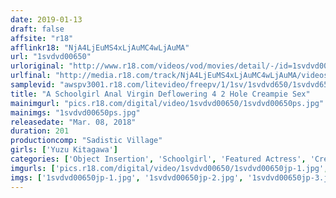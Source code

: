 ```yaml
---
date: 2019-01-13
draft: false
affsite: "r18"
afflinkr18: "NjA4LjEuMS4xLjAuMC4wLjAuMA"
url: "1svdvd00650"
urloriginal: "http://www.r18.com/videos/vod/movies/detail/-/id=1svdvd00650"
urlfinal: "http://media.r18.com/track/NjA4LjEuMS4xLjAuMC4wLjAuMA/videos/vod/movies/detail/-/id=1svdvd00650"
samplevid: "awspv3001.r18.com/litevideo/freepv/1/1sv/1svdvd650/1svdvd650_dmb_w.mp4"
title: "A Schoolgirl Anal Virgin Deflowering 4 2 Hole Creampie Sex"
mainimgurl: "pics.r18.com/digital/video/1svdvd00650/1svdvd00650ps.jpg"
mainimgs: "1svdvd00650ps.jpg"
releasedate: "Mar. 08, 2018"
duration: 201
productioncomp: "Sadistic Village"
girls: ['Yuzu Kitagawa']
categories: ['Object Insertion', 'Schoolgirl', 'Featured Actress', 'Creampie', 'Anal Play', 'Squirting', 'Hi-Def']
imgurls: ['pics.r18.com/digital/video/1svdvd00650/1svdvd00650jp-1.jpg', 'pics.r18.com/digital/video/1svdvd00650/1svdvd00650jp-2.jpg', 'pics.r18.com/digital/video/1svdvd00650/1svdvd00650jp-3.jpg', 'pics.r18.com/digital/video/1svdvd00650/1svdvd00650jp-4.jpg', 'pics.r18.com/digital/video/1svdvd00650/1svdvd00650jp-5.jpg', 'pics.r18.com/digital/video/1svdvd00650/1svdvd00650jp-6.jpg', 'pics.r18.com/digital/video/1svdvd00650/1svdvd00650jp-7.jpg', 'pics.r18.com/digital/video/1svdvd00650/1svdvd00650jp-8.jpg', 'pics.r18.com/digital/video/1svdvd00650/1svdvd00650jp-9.jpg', 'pics.r18.com/digital/video/1svdvd00650/1svdvd00650jp-10.jpg', 'pics.r18.com/digital/video/1svdvd00650/1svdvd00650jp-11.jpg', 'pics.r18.com/digital/video/1svdvd00650/1svdvd00650jp-12.jpg', 'pics.r18.com/digital/video/1svdvd00650/1svdvd00650jp-13.jpg', 'pics.r18.com/digital/video/1svdvd00650/1svdvd00650jp-14.jpg', 'pics.r18.com/digital/video/1svdvd00650/1svdvd00650jp-15.jpg', 'pics.r18.com/digital/video/1svdvd00650/1svdvd00650jp-16.jpg', 'pics.r18.com/digital/video/1svdvd00650/1svdvd00650jp-17.jpg', 'pics.r18.com/digital/video/1svdvd00650/1svdvd00650jp-18.jpg', 'pics.r18.com/digital/video/1svdvd00650/1svdvd00650jp-19.jpg', 'pics.r18.com/digital/video/1svdvd00650/1svdvd00650jp-20.jpg']
imgs: ['1svdvd00650jp-1.jpg', '1svdvd00650jp-2.jpg', '1svdvd00650jp-3.jpg', '1svdvd00650jp-4.jpg', '1svdvd00650jp-5.jpg', '1svdvd00650jp-6.jpg', '1svdvd00650jp-7.jpg', '1svdvd00650jp-8.jpg', '1svdvd00650jp-9.jpg', '1svdvd00650jp-10.jpg', '1svdvd00650jp-11.jpg', '1svdvd00650jp-12.jpg', '1svdvd00650jp-13.jpg', '1svdvd00650jp-14.jpg', '1svdvd00650jp-15.jpg', '1svdvd00650jp-16.jpg', '1svdvd00650jp-17.jpg', '1svdvd00650jp-18.jpg', '1svdvd00650jp-19.jpg', '1svdvd00650jp-20.jpg']
---
```

